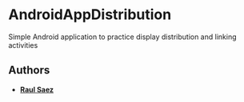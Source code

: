 # AndroidAppDistribution

Simple Android application to practice display distribution and linking activities

## Authors

* **[Raul Saez](https://github.com/mrseek)**
